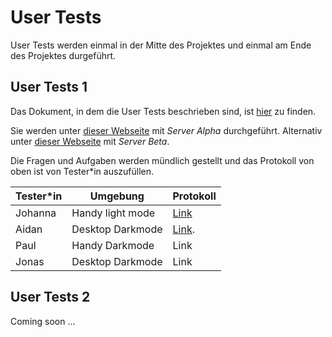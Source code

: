 # User Tests

User Tests werden einmal in der Mitte des Projektes und einmal am Ende des Projektes durgeführt.

## User Tests 1

Das Dokument, in dem die User Tests beschrieben sind, ist [hier](https://erlebnisweltsport-my.sharepoint.com/:w:/g/personal/paul_bahde_erlebniswelt-sport_de/EcTX1aj7vbVFvF7tAWrekXIByCuKyVS3wUsPGesr_pw3sg?e=L4tQli) zu finden.

Sie werden unter [dieser Webseite](https://bubble-matee-rhuxoreii-johannas-projects-44110de8.vercel.app/) mit _Server Alpha_ durchgeführt.
Alternativ unter [dieser Webseite](https://bubble-matee-jdgqxtij7-johannas-projects-44110de8.vercel.app) mit _Server Beta_.

Die Fragen und Aufgaben werden mündlich gestellt und das Protokoll von oben ist von Tester\*in auszufüllen.

| Tester\*in | Umgebung         | Protokoll                                                                                                         |
| ---------- | ---------------- | ----------------------------------------------------------------------------------------------------------------- |
| Johanna    | Handy light mode | [Link](https://sap-my.sharepoint.com/:w:/p/johanna_deike/Ec4r0QAuCFZOqSKVEOJxjGkBlWymRwg5327QOzlib5HVQg?e=lvWV1I) |
| Aidan      | Desktop Darkmode | [Link](https://erlebnisweltsport-my.sharepoint.com/:w:/g/personal/paul_bahde_erlebniswelt-sport_de/EZilxD-rCfdGqG60sBeOIvABr2gaNiYDfsUDLZyRvZ6Olw?e=Y0O0AO).|
| Paul       | Handy Darkmode   | Link                                                                                                              |
| Jonas      | Desktop Darkmode | Link                                                                                                              |

## User Tests 2

Coming soon ...
